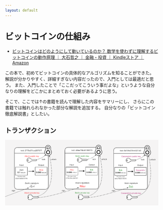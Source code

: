 ```yaml
---
layout: default
---
```


# ビットコインの仕組み

 - [ビットコインはどのようにして動いているのか？ 数学を使わずに理解するビットコインの動作原理 ｜ 大石哲之 ｜ 金融・投資 ｜ Kindleストア ｜ Amazon](https://www.amazon.co.jp/%E3%83%93%E3%83%83%E3%83%88%E3%82%B3%E3%82%A4%E3%83%B3%E3%81%AF%E3%81%A9%E3%81%AE%E3%82%88%E3%81%86%E3%81%AB%E3%81%97%E3%81%A6%E5%8B%95%E3%81%84%E3%81%A6%E3%81%84%E3%82%8B%E3%81%AE%E3%81%8B%EF%BC%9F-%E6%95%B0%E5%AD%A6%E3%82%92%E4%BD%BF%E3%82%8F%E3%81%9A%E3%81%AB%E7%90%86%E8%A7%A3%E3%81%99%E3%82%8B%E3%83%93%E3%83%83%E3%83%88%E3%82%B3%E3%82%A4%E3%83%B3%E3%81%AE%E5%8B%95%E4%BD%9C%E5%8E%9F%E7%90%86-%E5%A4%A7%E7%9F%B3%E5%93%B2%E4%B9%8B-ebook/dp/B00IXF2SVS)

この本で、初めてビットコインの具体的なアルゴリズムを知ることができた。
解説が分かりやすく、詳細すぎない内容だったので、入門としては最適だと思う。
また、入門したことで「ここだってこういう事だよな」というような自分なりの理解をどこかにまとめておく必要があるように思う。

そこで、ここでは↑の書籍を読んで理解した内容をサマリーにし、
さらにこの書籍では触れられなかった部分な解説を追加する。
自分なりの「ビットコイン徹底解説書」としたい。

## トランザクション

![トランザクションのデータ構造](../resources/img/bitcoin_transaction.png)
